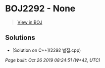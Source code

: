 # BOJ2292 - None

> [View in BOJ](https://www.acmicpc.net/problem/2292)

## Solutions
- [Solution on C++](2292 벌집.cpp)


_Page built: Oct 26 2019 08:24:51 (W+42, UTC)_
